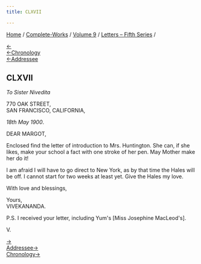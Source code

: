 ```yaml
---
title: CLXVII

---
```

<div>

[Home](../../../index.htm) / [Complete-Works](../../complete_works.htm)
/ [Volume 9](../volume_9_contents.htm) / [Letters – Fifth
Series](letters_fifth_series_contents.htm) /

[←](166_margot.htm)  
[←Chronology](166_margot.htm)  
[←Addressee](166_margot.htm)

## CLXVII

*To Sister Nivedita*

770 OAK STREET,  
SAN FRANCISCO, CALIFORNIA,

*18th May 1900*.

DEAR MARGOT,

Enclosed find the letter of introduction to Mrs. Huntington. She can, if
she likes, make your school a fact with one stroke of her pen. May
Mother make her do it!

I am afraid I will have to go direct to New York, as by that time the
Hales will be off. I cannot start for two weeks at least yet. Give the
Hales my love.

With love and blessings,

Yours,  
VIVEKANANDA.

P.S. I received your letter, including Yum's \[Miss Josephine
MacLeod's\].

V.

[→](168_mother.htm)  
[Addressee→](../../volume_8/epistles_fourth_series/180_nivedita.htm)  
[Chronology→](168_mother.htm)

</div>
